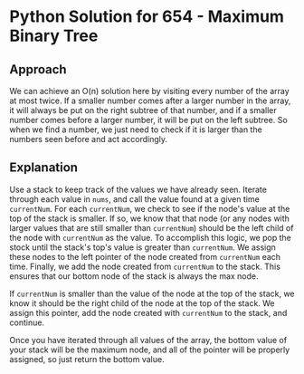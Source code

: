 # Python Solution for 654 - Maximum Binary Tree

## Approach

We can achieve an O(n) solution here by visiting every number of the array at most twice. If a smaller number comes after a larger number in the array, it
will always be put on the right subtree of that number, and if a smaller number comes before a larger number, it will be put on the left subtree. So when we
find a number, we just need to check if it is larger than the numbers seen before and act accordingly.

## Explanation

Use a stack to keep track of the values we have already seen. Iterate through each value in `nums`, and call the value found at a given time `currentNum`. For each `currentNum`, we
check to see if the node's value at the top of the stack is smaller. If so, we know that that node (or any nodes with larger values that are still smaller than `currentNum`) should 
be the left child of the node with `currentNum` as the value. To accomplish this logic, we pop the stock until the stack's top's value is greater than `currentNum`. We assign these
nodes to the left pointer of the node created from `currentNum` each time. Finally, we add the node created from `currentNum` to the stack. This ensures that our bottom node of the
stack is always the max node.

If `currentNum` is smaller than the value of the node at the top of the stack, we know it should be the right child of the node at the top of the stack. We assign this pointer, add
the node created with `currentNum` to the stack, and continue.

Once you have iterated through all values of the array, the bottom value of your stack will be the maximum node, and all of the pointer will be properly assigned, so just return the
bottom value.